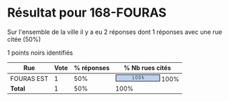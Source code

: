 # Résultat pour 168-FOURAS

Sur l'ensemble de la ville il y a eu 2 réponses dont 1 réponses avec une rue citée (50%)

1 points noirs identifiés

| Rue | Vote | % réponses | % Nb rues cités|
|-----|------|------------|----------------|
| FOURAS EST | 1 | 50% | <img src="../../img/bar_100.gif" />&nbsp;100%|
| **Total** | 1 | 50% | 100%|

